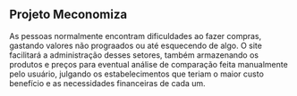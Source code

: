 ## Projeto Meconomiza

As pessoas normalmente encontram dificuldades ao fazer compras,
gastando valores não prograados ou até esquecendo de algo. O site
facilitará a administração desses setores, também armazenando os
produtos e preços para eventual análise de comparação feita manualmente
pelo usuário, julgando os estabelecimentos que teriam o maior custo
benefício e as necessidades financeiras de cada um.
